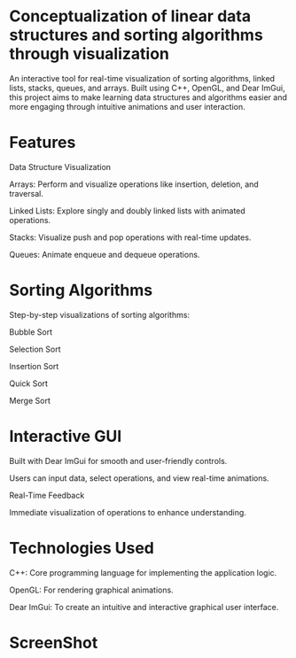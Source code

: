 # Conceptualization of linear data structures and sorting algorithms through visualization

An interactive tool for real-time visualization of sorting algorithms, linked lists, stacks, queues, and arrays. Built using C++, OpenGL, and Dear ImGui, this project aims to make learning data structures and algorithms easier and more engaging through intuitive animations and user interaction.

# Features


Data Structure Visualization

Arrays: Perform and visualize operations like insertion, deletion, and traversal.

Linked Lists: Explore singly and doubly linked lists with animated operations.

Stacks: Visualize push and pop operations with real-time updates.

Queues: Animate enqueue and dequeue operations.

# Sorting Algorithms


Step-by-step visualizations of sorting algorithms:

Bubble Sort

Selection Sort

Insertion Sort

Quick Sort

Merge Sort

# Interactive GUI


Built with Dear ImGui for smooth and user-friendly controls.

Users can input data, select operations, and view real-time animations.

Real-Time Feedback

Immediate visualization of operations to enhance understanding.

# Technologies Used

C++: Core programming language for implementing the application logic.

OpenGL: For rendering graphical animations.

Dear ImGui: To create an intuitive and interactive graphical user interface.

# ScreenShot

